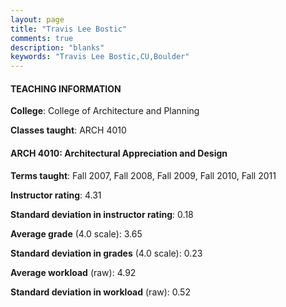 ```yaml
---
layout: page
title: "Travis Lee Bostic" 
comments: true
description: "blanks"
keywords: "Travis Lee Bostic,CU,Boulder"
---
```

<head>
<script src="https://ajax.googleapis.com/ajax/libs/jquery/2.1.3/jquery.min.js"></script>
<script src="https://dl.dropboxusercontent.com/s/pc42nxpaw1ea4o9/highcharts.js?dl=0"></script>
<!-- <script src="../assets/js/highcharts.js"></script> -->
<style type="text/css">@font-face {
	font-family: "Bebas Neue";
	src: url(https://www.filehosting.org/file/details/544349/BebasNeue Regular.otf) format("opentype");
	}
	h1.Bebas { 
		font-family: "Bebas Neue", Verdana, Tahoma;
	}
</style>
</head>
	   
#### TEACHING INFORMATION

**College**: College of Architecture and Planning

**Classes taught**: ARCH 4010

#### ARCH 4010: Architectural Appreciation and Design

**Terms taught**: Fall 2007, Fall 2008, Fall 2009, Fall 2010, Fall 2011

**Instructor rating**: 4.31

**Standard deviation in instructor rating**: 0.18

**Average grade** (4.0 scale): 3.65

**Standard deviation in grades** (4.0 scale): 0.23

**Average workload** (raw): 4.92

**Standard deviation in workload** (raw): 0.52

